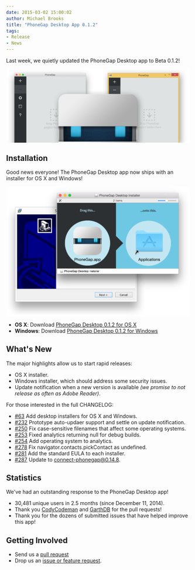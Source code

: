 ```yaml
---
date: 2015-03-02 15:00:02
author: Michael Brooks
title: "PhoneGap Desktop App 0.1.2"
tags:
- Release
- News
---
```


Last week, we quietly updated the PhoneGap Desktop app to Beta 0.1.2!

<img src="/uploads/blog/2014-12/promo.png" width="500px" height="auto" style="display:block;margin:0 auto;" />

## Installation

Good news everyone! The PhoneGap Desktop app now ships with an installer for OS X and Windows!

<img src="/uploads/blog/2015-03/installer.png" width="500px" height="auto" style="display:block;margin:0 auto;" />

- __OS X__: Download [PhoneGap Desktop 0.1.2 for OS X](https://github.com/phonegap/phonegap-app-desktop/releases/download/0.1.2/PhoneGapDesktop.dmg)
- __Windows__: Download [PhoneGap Desktop 0.1.2 for Windows](https://github.com/phonegap/phonegap-app-desktop/releases/download/0.1.2/PhoneGapSetup.exe)

## What's New

The major highlights allow us to start rapid releases:

- OS X installer.
- Windows installer, which should address some security issues.
- Update notification when a new version is available _(we promise to not release as often as Adobe Reader)_.

For those interested in the full CHANGELOG:

- [#63](https://github.com/phonegap/phonegap-app-desktop/issues/63) Add desktop installers for OS X and Windows.
- [#232](https://github.com/phonegap/phonegap-app-desktop/issues/232) Prototype auto-updaer support and settle on update notification.
- [#250](https://github.com/phonegap/phonegap-app-desktop/pull/250) Fix case-sensitive filenames that affect some operating systems.
- [#253](https://github.com/phonegap/phonegap-app-desktop/issues/253) Fixed analytics returning null for debug builds.
- [#254](https://github.com/phonegap/phonegap-app-desktop/issues/254) Add operating system to analytics.
- [#278](https://github.com/phonegap/phonegap-app-desktop/issues/278) Fix navigator.contacts.pickContact as undefined.
- [#281](https://github.com/phonegap/phonegap-app-desktop/issues/281) Add the standard EULA to each installer.
- [#287](https://github.com/phonegap/phonegap-app-desktop/issues/287) Update to connect-phonegap@0.14.8.

## Statistics

We've had an outstanding response to the PhoneGap Desktop app!

- 30,481 unique users in 2.5 months (since December 11, 2014).
- Thank you [CodyCodeman](https://github.com/CodyCodeman) and [GarthDB](https://github.com/GarthDB) for the pull requests!
- Thank you for the dozens of submitted issues that have helped improve this app!

## Getting Involved

- Send us a [pull request](https://github.com/phonegap/phonegap-app-desktop)
- Drop us an [issue or feature request](https://github.com/phonegap/phonegap-app-desktop/issues).
